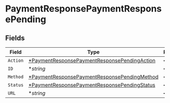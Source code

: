 # PaymentResponsePaymentResponsePending


## Fields

| Field                                                                                                              | Type                                                                                                               | Required                                                                                                           | Description                                                                                                        | Example                                                                                                            |
| ------------------------------------------------------------------------------------------------------------------ | ------------------------------------------------------------------------------------------------------------------ | ------------------------------------------------------------------------------------------------------------------ | ------------------------------------------------------------------------------------------------------------------ | ------------------------------------------------------------------------------------------------------------------ |
| `Action`                                                                                                           | [*PaymentResponsePaymentResponsePendingAction](../../models/shared/paymentresponsepaymentresponsependingaction.md) | :heavy_minus_sign:                                                                                                 | N/A                                                                                                                | redirect                                                                                                           |
| `ID`                                                                                                               | **string*                                                                                                          | :heavy_minus_sign:                                                                                                 | N/A                                                                                                                | iKv7t5bgt1gg                                                                                                       |
| `Method`                                                                                                           | [*PaymentResponsePaymentResponsePendingMethod](../../models/shared/paymentresponsepaymentresponsependingmethod.md) | :heavy_minus_sign:                                                                                                 | N/A                                                                                                                | GET                                                                                                                |
| `Status`                                                                                                           | [*PaymentResponsePaymentResponsePendingStatus](../../models/shared/paymentresponsepaymentresponsependingstatus.md) | :heavy_minus_sign:                                                                                                 | N/A                                                                                                                | awaiting_user_confirmation                                                                                         |
| `URL`                                                                                                              | **string*                                                                                                          | :heavy_minus_sign:                                                                                                 | N/A                                                                                                                | www.example.com/payments/finalize                                                                                  |